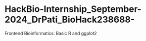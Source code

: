 # HackBio-Internship_September-2024_DrPati_BioHack238688-
Frontend Bioinformatics: Basic R and ggplot2
